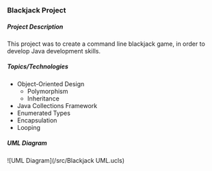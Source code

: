 ### Blackjack Project

##### Project Description
This project was to create a command line blackjack game, in order to develop Java development skills. 

##### Topics/Technologies
* Object-Oriented Design
  * Polymorphism
  * Inheritance
* Java Collections Framework
* Enumerated Types
* Encapsulation
* Looping

##### UML Diagram
![UML Diagram](/src/Blackjack UML.ucls) 
